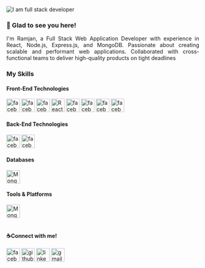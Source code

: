 ![I am full stack developer](https://github.com/mdramjan570/images/blob/master/github.jpg?raw=true)
### 👋 Glad to see you here!  
  <p align="justify">I'm Ramjan, a Full Stack Web Application Developer with experience in React, Node.js, Express.js, and MongoDB. Passionate about creating scalable and performant web applications. Collaborated with cross-functional teams to deliver high-quality products on tight deadlines</p>


### My Skills
#### Front-End Technologies
<div>
  <img src="https://img.shields.io/static/v1?message=HTML&logo=HTML&label=&color=DD4B25&logoColor=white&labelColor=&style=for-the-badge" height="35" alt="facebook logo"  />
<img src="https://img.shields.io/static/v1?message=CSS&logo=CSS&label=&color=4284f5&logoColor=white&labelColor=&style=for-the-badge" height="35" alt="facebook logo"  />
<img src="https://img.shields.io/static/v1?message=javascript&logo=javascript&label=&color=E8D44D&logoColor=white&labelColor=&style=for-the-badge" height="35" alt="facebook logo"  />
<img src="https://img.shields.io/static/v1?message=React&logo=react&label=&color=4284f5&logoColor=white&labelColor=&style=for-the-badge" height="35" alt="React logo"  />
<img src="https://img.shields.io/static/v1?message=redux&logo=redux&label=&color=7248B6&logoColor=white&labelColor=&style=for-the-badge" height="35" alt="facebook logo"  />
<img src="https://img.shields.io/static/v1?message=tailwind css&logo=tailwind css&label=&color=36B7F0&logoColor=white&labelColor=&style=for-the-badge" height="35" alt="facebook logo"  />
<img src="https://img.shields.io/static/v1?message=bootstrap&logo=bootstrap&label=&color=8512F7&logoColor=white&labelColor=&style=for-the-badge" height="35" alt="facebook logo"  />
<img src="https://img.shields.io/static/v1?message=jquery&logo=jquery&label=&color=0865A7&logoColor=white&labelColor=&style=for-the-badge" height="35" alt="facebook logo"  />
</div>

#### Back-End Technologies
 <div valign="center">
   <img src="https://img.shields.io/static/v1?message=nodejs&logo=node.js&label=&color=6CB54D&logoColor=white&labelColor=&style=for-the-badge" height="35" alt="facebook logo"  />
  <img src="https://img.shields.io/static/v1?message=express.js&logo=expressjs&label=&color=F7F7F7&logoColor=white&labelColor=&style=for-the-badge" height="35" alt="facebook logo"  /> </div>
  
#### Databases
<div>
 <img src="https://img.shields.io/static/v1?message=MongoDB&logo=mongodb&label=&color=0FA54D&logoColor=white&labelColor=&style=for-the-badge" height="35" alt="MongoDB logo"  />
</div>

 #### Tools & Platforms
  <div valign="center">
        <img src="https://img.shields.io/static/v1?message=git&logo=git&label=&color=F44C26&logoColor=white&labelColor=&style=for-the-badge" height="35" alt="MongoDB logo"  />
   </div>
<br>

#### ☕Connect with me! 
<div align="left">
   <a href="https://www.facebook.com/mdramjanali.ict" target="_blank"><img src="https://img.shields.io/static/v1?message=Facebook&logo=facebook&label=&color=4284f5&logoColor=white&labelColor=&style=for-the-badge" height="35" alt="facebook logo"  /></a>
    <a href="https://github.com/Ramjanict" target="_blank"><img src="https://img.shields.io/static/v1?message=Github&logo=github&label=&color=000000&logoColor=white&labelColor=&style=for-the-badge" height="35" alt="github logo"  /></a>
        <a href="https://www.linkedin.com/in/mdramjanict" target="_blank">  <img src="https://img.shields.io/static/v1?message=LinkedIn&logo=linkedin&label=&color=0077B5&logoColor=white&labelColor=&style=for-the-badge" height="35" alt="linkedin logo"/></a>
    <a href="mailto:mdramjan.ict@gmail.com" target="_blank">  <img src="https://img.shields.io/static/v1?message=Gmail&logo=gmail&label=&color=D14836&logoColor=white&labelColor=&style=for-the-badge" height="35" alt="gmail logo"  /></a>    
</div> 
  

